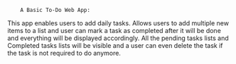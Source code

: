 
        A Basic To-Do Web App:
This app enables users to add daily tasks. Allows users to add multiple new items to a list and user can mark a task as completed after it will be done and everything will be displayed accordingly. All the pending tasks lists and Completed tasks lists will be visible and a user can even delete the task if the task is not required to do anymore.

